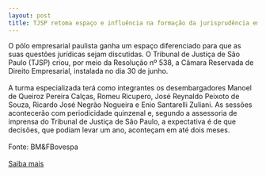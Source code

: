 ```yaml
---
layout: post
title: TJSP retoma espaço e influência na formação da jurisprudência em Direito Empresarial
---
```

<div>O pólo empresarial paulista ganha um espaço diferenciado para que as suas questões jurídicas sejam discutidas. O Tribunal de Justiça de São Paulo (TJSP) criou, por meio da Resolução nº 538, a Câmara Reservada de Direito Empresarial, instalada no dia 30 de junho.</div><div><br /></div><div>A turma especializada terá como integrantes os desembargadores Manoel de Queiroz Pereira Calças, Romeu Ricupero, José Reynaldo Peixoto de Souza, Ricardo José Negrão Nogueira e Enio Santarelli Zuliani. As sessões acontecerão com periodicidade quinzenal e, segundo a assessoria de imprensa do Tribunal de Justiça de São Paulo, a expectativa é de que decisões, que podiam levar um ano, aconteçam em até dois meses.</div><div> </div><div>Fonte: BM&FBovespa</div><div> </div><div><a href="http://www.bmfbovespa.com.br/juridico/noticias-e-entrevistas/Noticias/TJSP-retoma-espaco-e-influencia-na-formacao-da-jurisprudencia-em-Direito-Empresarial.asp" target="_blank">Saiba mais</a> </div>
